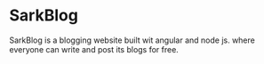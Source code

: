 # SarkBlog
SarkBlog is a blogging website built wit angular and node js. where everyone can write and post its blogs for free.
